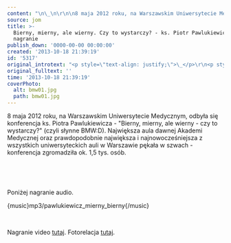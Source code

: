 ```yaml
---
content: "\n\_\n\r\n\n8 maja 2012 roku, na Warszawskim Uniwersytecie Medycznym, odbyła się konferencja ks. Piotra Pawlukiewicza - \"Bierny, mierny, ale wierny - czy to wystarczy?\" (czyli słynne BMW:D). Największa aula dawnej Akademi Medycznej oraz prawdopodobnie największa i najnowocześniejsza z wszystkich uniwersyteckich auli w Warszawie pękała w szwach - konferencja zgromadziła ok. 1,5 tys. osób.\n\r\n\n\_\n\r\n![images/Audio/bmw01.jpg](images/Audio/bmw01.jpg)\n![images/Audio/bmw02.jpg](images/Audio/bmw02.jpg)\n![images/Audio/bmw03.jpg](images/Audio/bmw03.jpg)\n\r\n\n\_\n\r\n\nPoniżej nagranie audio.\n\r\n\n{music}mp3/pawlukiewicz_mierny_bierny{/music}\n\r\n\n\_\n\r\n\nNagranie video [tutaj](http://www.youtube.com/watch?v=qj0MLobbCjY).\nFotorelacja [tutaj](https://www.facebook.com/media/set/?set=a.10151055270222023.387854.162729407022&type=3).\n"
source: jom
title: >-
  Bierny, mierny, ale wierny. Czy to wystarczy? - ks. Piotr Pawlukiewicz -
  nagranie
publish_down: '0000-00-00 00:00:00'
created: '2013-10-18 21:39:19'
id: '5317'
original_introtext: "<p style=\"text-align: justify;\">\_</p>\r\n<p style=\"text-align: justify;\">8 maja 2012 roku, na Warszawskim Uniwersytecie Medycznym, odbyła się konferencja ks. Piotra Pawlukiewicza - \"Bierny, mierny, ale wierny - czy to wystarczy?\" (czyli słynne BMW:D). Największa aula dawnej Akademi Medycznej oraz prawdopodobnie największa i najnowocześniejsza z wszystkich uniwersyteckich auli w Warszawie pękała w szwach - konferencja zgromadziła ok. 1,5 tys. osób.</p>\r\n<p style=\"text-align: justify;\">\_</p>\r\n<p><img src=\"images/Audio/bmw01.jpg\" border=\"0\" width=\"234\" height=\"145\" style=\"border: 0; margin-left: 6px; margin-right: 6px;\" /><img src=\"images/Audio/bmw02.jpg\" border=\"0\" width=\"103\" height=\"145\" style=\"border: 0;\" /><img src=\"images/Audio/bmw03.jpg\" border=\"0\" width=\"219\" height=\"145\" style=\"border: 0; margin-left: 6px; margin-right: 6px;\" /><br /><br /></p>\r\n<p>\_</p>\r\n<p>Poniżej nagranie audio.</p>\r\n<p>{music}mp3/pawlukiewicz_mierny_bierny{/music}</p>\r\n<p>\_</p>\r\n<p>Nagranie video <a href=\"http://www.youtube.com/watch?v=qj0MLobbCjY\" target=\"_blank\">tutaj</a>.<br />Fotorelacja <a href=\"https://www.facebook.com/media/set/?set=a.10151055270222023.387854.162729407022&amp;type=3\" target=\"_blank\">tutaj</a>.</p>"
original_fulltext: ''
time: '2013-10-18 21:39:19'
coverPhoto:
  alt: bmw01.jpg
  path: bmw01.jpg
---
```

8 maja 2012 roku, na Warszawskim Uniwersytecie Medycznym, odbyła się konferencja ks. Piotra Pawlukiewicza - "Bierny, mierny, ale wierny - czy to wystarczy?" (czyli słynne BMW:D). Największa aula dawnej Akademi Medycznej oraz prawdopodobnie największa i najnowocześniejsza z wszystkich uniwersyteckich auli w Warszawie pękała w szwach - konferencja zgromadziła ok. 1,5 tys. osób.


 




 


Poniżej nagranie audio.


{music}mp3/pawlukiewicz_mierny_bierny{/music}


 


Nagranie video [tutaj](http://www.youtube.com/watch?v=qj0MLobbCjY).
Fotorelacja [tutaj](https://www.facebook.com/media/set/?set=a.10151055270222023.387854.162729407022&type=3).


<!--{{json:{"created_date":"2013-10-18 21:39:19","publish_down":"0000-00-00 00:00:00","id":"5317"}}}-->